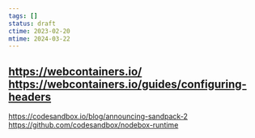 ```yaml
---
tags: []
status: draft
ctime: 2023-02-20
mtime: 2024-03-22
---
```


https://webcontainers.io/
https://webcontainers.io/guides/configuring-headers
---
https://codesandbox.io/blog/announcing-sandpack-2
https://github.com/codesandbox/nodebox-runtime